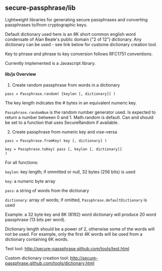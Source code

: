 <h2>secure-passphrase/lib</h2>

Lightweight libraries for generating secure passphrases and converting passphrases to/from cryptographic keys.

Default dictionary used here is an 8K short common english word condensate of Alan Beale's public domain ("2 of 12") dictionary.  Any dictionary can be used - see link below for custome dictionary creation tool.

Key to phrase and phrase to key conversion follows RFC1751 conventions.

Currently implemented is a Javascript library.

<h4>lib/js Overview</h4>

1. Create random passphrase from words in a dictionary
 
  <code>pass = Passphrase.random( [keylen [, dictionary]] )</code>

  The key length indicates the # bytes in an equivalent numeric key.
   
  <code>Passphrase.randomNum</code> is the random number generator used. Is expected to return a number between 0 and 1.  Math.random is default. Can and should be set to a function that uses SecureRandom if available.

2. Create passphrase from numeric key and vise-versa
  
  <code>pass = Passphrase.fromKey( key [, dictionary] )</code>

  <code>key = Passphrase.toKey( pass [, keylen [, dictionary]] )</code>

For all functions:
 
  <code>keylen</code>: key length; if ommitted or null, 32 bytes (256 bits) is used 

  <code>key</code>: a numeric byte array

  <code>pass</code>: a string of words from the dictionary

  <code>dictionary</code>: array of words; if omitted, <code>Passphrase.defaultDictionary</code> is used
 
Example: a 32 byte key and 8K (8192) word dictionary will produce 20 word passphrase (13 bits per word).

Dictionary length should be a power of 2, otherwise some of the words will not be used.  For example, only the first 4K words will be used from a dictionary containing 6K words.

Test tool:
    http://secure-passphrase.github.com/tools/test.html

Custom dictionary creation tool:
    http://secure-passphrase.github.com/tools/dictionary.html

